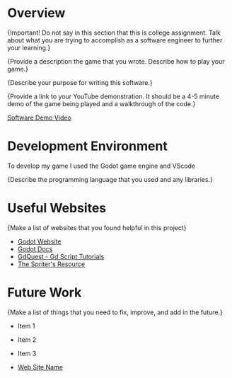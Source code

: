 # Overview

{Important!  Do not say in this section that this is college assignment.  Talk about what you are trying to accomplish as a software engineer to further your learning.}

{Provide a description the game that you wrote. Describe how to play your game.}

{Describe your purpose for writing this software.}

{Provide a link to your YouTube demonstration.  It should be a 4-5 minute demo of the game being played and a walkthrough of the code.}

[Software Demo Video](http://youtube.link.goes.here)

# Development Environment

To develop my game I used the Godot game engine and VScode

{Describe the programming language that you used and any libraries.}

# Useful Websites

{Make a list of websites that you found helpful in this project}
* [Godot Website](https://godotengine.org)
* [Godot Docs](https://docs.godotengine.org/en/stable/)
* [GdQuest - Gd Script Tutorials](https://gdquest.github.io/learn-gdscript/)
* [The Spriter's Resource](https://www.spriters-resource.com)

# Future Work

{Make a list of things that you need to fix, improve, and add in the future.}
* Item 1
* Item 2
* Item 3

* [Web Site Name](http://url.link.goes.here)
